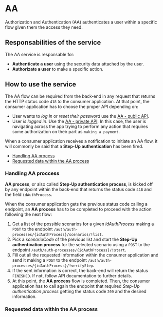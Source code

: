 # AA

Authorization and Authentication (AA) authenticates a user within a specific flow given them the access they need.

## Responsabilities of the service

The AA service is responsable for:

* **Authenticate a user** using the security data attached by the user.
* **Authorizate a user** to make a specific action.


## How to use the service

The AA flow can be required from the back-end in any request that returns the HTTP status code `418` to the consumer application. At that point, the consumer application has to choose the proper API depending on:
* User wants to *log in* or *reset their password* use the [AA - public API](aa/public-api).
* User *is logged in*. Use the [AA - private API](aa/private-api). In this case, the user is navigating across the app trying to perform any action that requires some authorization on their part as `making a payment`.


When a consumer application receives a notification to initiate an AA flow, it will commonly be said that a **Step-Up authentication** has been fired.

* [Handling AA process](#handling-aa-process)
* [Requested data within the AA process](#requested-data-within-the-AA-process)

### Handling AA proccess

**AA process**, or also called **Step-Up authentication process**, is kicked off by any endpoint within the back-end that returns the status code `418` and the field `idAuthProcess`.

When the consumer application gets the previous status code calling a endpoint, an **AA process** has to be completed to proceed with the action following the next flow:

1. Get a list of the possible scenarios for a given *idAuthProcess* making a `POST` to the endpoint `/auth/auth-processes/{idAuthProcess}/scenarios/!list`.
2. Pick a *scenarioCode* of the previous list and start the **Step-Up authentication process** for the selected scenario using a `POST` to the endpoint `/auth/auth-processes/{idAuthProcess}/!start`.
3. Fill out all the requested information within the consumer application and send it making a `POST` to the endpoint `/auth/auth-processes/{idAuthProcess}/!verifyStep`.
4. If the sent information is correct, the back-end will return the status `FINISHED`. If not, follow API documentation to further details.
5. At this point, the **AA process** flow is completed. Then, the consumer application has to call again the endpoint that required *Step-Up authentication process* getting the status code `200` and the desired information.


### Requested data within the AA process
